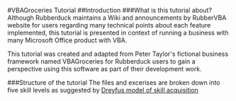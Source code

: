#VBAGroceries Tutorial
##Introduction
###What is this tutorial about?
Although Rubberduck maintains a Wiki and announcements by RubberVBA website for users regarding many technical points about each feature implemented, this tutorial is presented in context of running a business with many Microsoft Office product with VBA.

This tutorial was created and adapted from Peter Taylor's fictional business framework named VBAGroceries for Rubberduck users to gain a perspective using this software as part of their development work.

###Structure of the tutorial
The files and excerises are broken down into five skill levels as suggested by [Dreyfus model of skill acquisition](https://en.m.wikipedia.org/wiki/Dreyfus_model_of_skill_acquisition)
 
